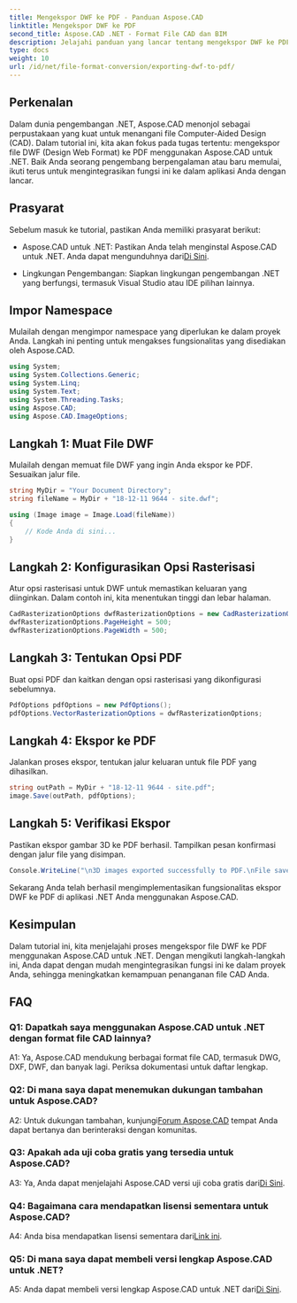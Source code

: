 ```yaml
---
title: Mengekspor DWF ke PDF - Panduan Aspose.CAD
linktitle: Mengekspor DWF ke PDF
second_title: Aspose.CAD .NET - Format File CAD dan BIM
description: Jelajahi panduan yang lancar tentang mengekspor DWF ke PDF menggunakan Aspose.CAD untuk .NET. Tingkatkan kemampuan penanganan file CAD Anda dengan mudah.
type: docs
weight: 10
url: /id/net/file-format-conversion/exporting-dwf-to-pdf/
---
```

## Perkenalan

Dalam dunia pengembangan .NET, Aspose.CAD menonjol sebagai perpustakaan yang kuat untuk menangani file Computer-Aided Design (CAD). Dalam tutorial ini, kita akan fokus pada tugas tertentu: mengekspor file DWF (Design Web Format) ke PDF menggunakan Aspose.CAD untuk .NET. Baik Anda seorang pengembang berpengalaman atau baru memulai, ikuti terus untuk mengintegrasikan fungsi ini ke dalam aplikasi Anda dengan lancar.

## Prasyarat

Sebelum masuk ke tutorial, pastikan Anda memiliki prasyarat berikut:

-  Aspose.CAD untuk .NET: Pastikan Anda telah menginstal Aspose.CAD untuk .NET. Anda dapat mengunduhnya dari[Di Sini](https://releases.aspose.com/cad/net/).

- Lingkungan Pengembangan: Siapkan lingkungan pengembangan .NET yang berfungsi, termasuk Visual Studio atau IDE pilihan lainnya.

## Impor Namespace

Mulailah dengan mengimpor namespace yang diperlukan ke dalam proyek Anda. Langkah ini penting untuk mengakses fungsionalitas yang disediakan oleh Aspose.CAD.

```csharp
using System;
using System.Collections.Generic;
using System.Linq;
using System.Text;
using System.Threading.Tasks;
using Aspose.CAD;
using Aspose.CAD.ImageOptions;
```

## Langkah 1: Muat File DWF

Mulailah dengan memuat file DWF yang ingin Anda ekspor ke PDF. Sesuaikan jalur file.

```csharp
string MyDir = "Your Document Directory";
string fileName = MyDir + "18-12-11 9644 - site.dwf";

using (Image image = Image.Load(fileName))
{
    // Kode Anda di sini...
}
```

## Langkah 2: Konfigurasikan Opsi Rasterisasi

Atur opsi rasterisasi untuk DWF untuk memastikan keluaran yang diinginkan. Dalam contoh ini, kita menentukan tinggi dan lebar halaman.

```csharp
CadRasterizationOptions dwfRasterizationOptions = new CadRasterizationOptions();
dwfRasterizationOptions.PageHeight = 500;
dwfRasterizationOptions.PageWidth = 500;
```

## Langkah 3: Tentukan Opsi PDF

Buat opsi PDF dan kaitkan dengan opsi rasterisasi yang dikonfigurasi sebelumnya.

```csharp
PdfOptions pdfOptions = new PdfOptions();
pdfOptions.VectorRasterizationOptions = dwfRasterizationOptions;
```

## Langkah 4: Ekspor ke PDF

Jalankan proses ekspor, tentukan jalur keluaran untuk file PDF yang dihasilkan.

```csharp
string outPath = MyDir + "18-12-11 9644 - site.pdf";
image.Save(outPath, pdfOptions);
```

## Langkah 5: Verifikasi Ekspor

Pastikan ekspor gambar 3D ke PDF berhasil. Tampilkan pesan konfirmasi dengan jalur file yang disimpan.

```csharp
Console.WriteLine("\n3D images exported successfully to PDF.\nFile saved at " + MyDir);
```

Sekarang Anda telah berhasil mengimplementasikan fungsionalitas ekspor DWF ke PDF di aplikasi .NET Anda menggunakan Aspose.CAD.

## Kesimpulan

Dalam tutorial ini, kita menjelajahi proses mengekspor file DWF ke PDF menggunakan Aspose.CAD untuk .NET. Dengan mengikuti langkah-langkah ini, Anda dapat dengan mudah mengintegrasikan fungsi ini ke dalam proyek Anda, sehingga meningkatkan kemampuan penanganan file CAD Anda.

## FAQ

### Q1: Dapatkah saya menggunakan Aspose.CAD untuk .NET dengan format file CAD lainnya?

A1: Ya, Aspose.CAD mendukung berbagai format file CAD, termasuk DWG, DXF, DWF, dan banyak lagi. Periksa dokumentasi untuk daftar lengkap.

### Q2: Di mana saya dapat menemukan dukungan tambahan untuk Aspose.CAD?

 A2: Untuk dukungan tambahan, kunjungi[Forum Aspose.CAD](https://forum.aspose.com/c/cad/19) tempat Anda dapat bertanya dan berinteraksi dengan komunitas.

### Q3: Apakah ada uji coba gratis yang tersedia untuk Aspose.CAD?

 A3: Ya, Anda dapat menjelajahi Aspose.CAD versi uji coba gratis dari[Di Sini](https://releases.aspose.com/).

### Q4: Bagaimana cara mendapatkan lisensi sementara untuk Aspose.CAD?

 A4: Anda bisa mendapatkan lisensi sementara dari[Link ini](https://purchase.aspose.com/temporary-license/).

### Q5: Di mana saya dapat membeli versi lengkap Aspose.CAD untuk .NET?

 A5: Anda dapat membeli versi lengkap Aspose.CAD untuk .NET dari[Di Sini](https://purchase.aspose.com/buy).